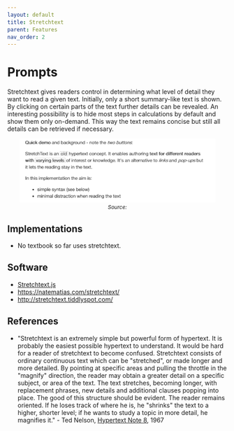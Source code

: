 ```yaml
---
layout: default
title: Stretchtext
parent: Features
nav_order: 2
---
```


# Prompts

Stretchtext gives readers control in determining what level of detail they want to read a given text. Initially, only a short summary-like text is shown. By clicking on certain parts of the text further details can be revealed. An interesting possibility is to hide most steps in calculations by default and show them only on-demand. This way the text remains concise but still all details can be retrieved if necessary.


<p  style="font-size:12px;text-align:center;">
  <img alt="img-name" src="/assets/images/stretchtext.gif" width="450">
  <br>
    <em>Source: <http://stretchtext.tiddlyspot.com/></em> 
</p>

## Implementations

* No textbook so far uses stretchtext.


## Software

* [Stretchtext.js](http://codinginparadise.org/ebooks/html/blog/stretchtext.html) 
* <https://natematias.com/stretchtext/>
* <http://stretchtext.tiddlyspot.com/>

## References

* "Stretchtext is an extremely simple but powerful form of hypertext. It is probably the easiest possible hypertext to understand. It would be hard for a reader of stretchtext to become confused. Stretchtext consists of ordinary continuous text which can be "stretched", or made longer and more detailed. By pointing at specific areas and pulling the throttle in the "magnify" direction, the reader may obtain a greater detail on a specific subject, or area of the text. The text stretches, becoming longer, with replacement phrases, new details and additional clauses popping into place. The good of this structure should be evident. The reader remains oriented. If he loses track of where he is, he "shrinks" the text to a higher, shorter level; if he wants to study a topic in more detail, he magnifies it." - Ted Nelson, [Hypertext Note 8](http://xanadu.com/XUarchive/htn8.tif), 1967
